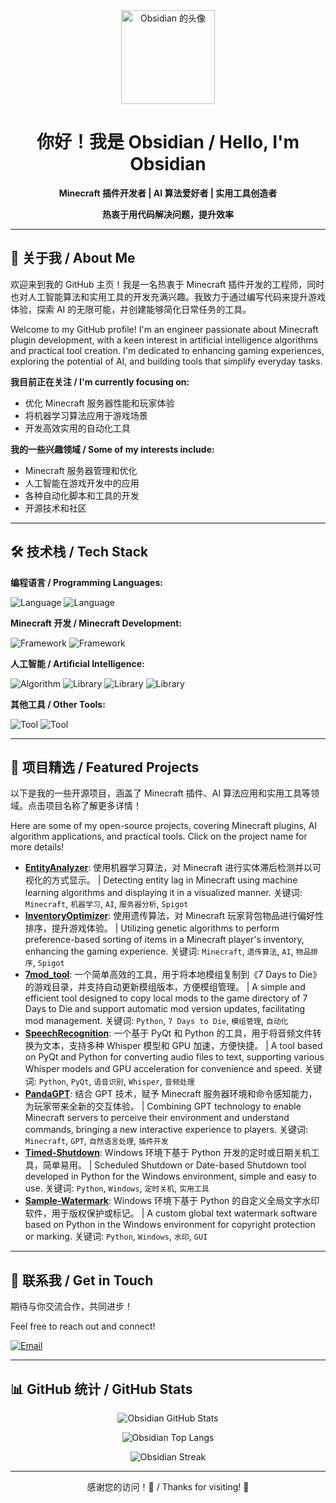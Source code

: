 <div align="center">
  <a href="https://github.com/loveboyme">
    <img src="[Your Profile Picture URL (建议圆形)]" width="150" alt="Obsidian 的头像">
  </a>

  <h1>你好！我是 Obsidian / Hello, I'm Obsidian</h1>
  <p><b>Minecraft 插件开发者 | AI 算法爱好者 | 实用工具创造者</b></p>
  <p><b>热衷于用代码解决问题，提升效率</b></p>
</div>

---

## 🚀 关于我 / About Me

欢迎来到我的 GitHub 主页！我是一名热衷于 Minecraft 插件开发的工程师，同时也对人工智能算法和实用工具的开发充满兴趣。我致力于通过编写代码来提升游戏体验，探索 AI 的无限可能，并创建能够简化日常任务的工具。

Welcome to my GitHub profile! I'm an engineer passionate about Minecraft plugin development, with a keen interest in artificial intelligence algorithms and practical tool creation. I'm dedicated to enhancing gaming experiences, exploring the potential of AI, and building tools that simplify everyday tasks.

**我目前正在关注 / I'm currently focusing on:**

* 优化 Minecraft 服务器性能和玩家体验
* 将机器学习算法应用于游戏场景
* 开发高效实用的自动化工具

**我的一些兴趣领域 / Some of my interests include:**

* Minecraft 服务器管理和优化
* 人工智能在游戏开发中的应用
* 各种自动化脚本和工具的开发
* 开源技术和社区

---

## 🛠️ 技术栈 / Tech Stack

**编程语言 / Programming Languages:**

![Language](https://img.shields.io/badge/-Java-orange?style=flat-square&logo=openjdk&logoColor=white)
![Language](https://img.shields.io/badge/-Python-blue?style=flat-square&logo=python&logoColor=white)

**Minecraft 开发 / Minecraft Development:**

![Framework](https://img.shields.io/badge/-Spigot-6C4F3D?style=flat-square&logo=spigot&logoColor=white)
![Framework](https://img.shields.io/badge/-Bukkit-6C4F3D?style=flat-square&logo=bukkit&logoColor=white)

**人工智能 / Artificial Intelligence:**

![Algorithm](https://img.shields.io/badge/-AI/ML-brightgreen?style=flat-square&logo=artificial-intelligence&logoColor=white)
![Library](https://img.shields.io/badge/-Transformers-ffca28?style=flat-square&logo=huggingface&logoColor=black)
![Library](https://img.shields.io/badge/-PyTorch-ee4c2c?style=flat-square&logo=pytorch&logoColor=white) <!-- 如果使用 -->
![Library](https://img.shields.io/badge/-TensorFlow-ff6f00?style=flat-square&logo=tensorflow&logoColor=white) <!-- 如果使用 -->

**其他工具 / Other Tools:**

![Tool](https://img.shields.io/badge/-Steam-171A21?style=flat-square&logo=steam&logoColor=white)
![Tool](https://img.shields.io/badge/-PyQt-0075B2?style=flat-square&logo=PyQt&logoColor=white)

---

## 💼 项目精选 / Featured Projects

以下是我的一些开源项目，涵盖了 Minecraft 插件、AI 算法应用和实用工具等领域。点击项目名称了解更多详情！

Here are some of my open-source projects, covering Minecraft plugins, AI algorithm applications, and practical tools. Click on the project name for more details!

* **<a href="https://github.com/loveboyme/EntityAnalyzer">EntityAnalyzer</a>**: 使用机器学习算法，对 Minecraft 进行实体滞后检测并以可视化的方式显示。 | Detecting entity lag in Minecraft using machine learning algorithms and displaying it in a visualized manner. 关键词: `Minecraft`, `机器学习`, `AI`, `服务器分析`, `Spigot`
* **<a href="https://github.com/loveboyme/InventoryOptimizer">InventoryOptimizer</a>**: 使用遗传算法，对 Minecraft 玩家背包物品进行偏好性排序，提升游戏体验。 | Utilizing genetic algorithms to perform preference-based sorting of items in a Minecraft player's inventory, enhancing the gaming experience. 关键词: `Minecraft`, `遗传算法`, `AI`, `物品排序`, `Spigot`
* **<a href="https://github.com/loveboyme/7mod_tool">7mod_tool</a>**: 一个简单高效的工具，用于将本地模组复制到《7 Days to Die》的游戏目录，并支持自动更新模组版本，方便模组管理。 | A simple and efficient tool designed to copy local mods to the game directory of 7 Days to Die and support automatic mod version updates, facilitating mod management. 关键词: `Python`, `7 Days to Die`, `模组管理`, `自动化`
* **<a href="https://github.com/loveboyme/SpeechRecognition">SpeechRecognition</a>**:  一个基于 PyQt 和 Python 的工具，用于将音频文件转换为文本，支持多种 Whisper 模型和 GPU 加速，方便快捷。 | A tool based on PyQt and Python for converting audio files to text, supporting various Whisper models and GPU acceleration for convenience and speed. 关键词: `Python`, `PyQt`, `语音识别`, `Whisper`, `音频处理`
* **<a href="https://github.com/loveboyme/PandaGPT">PandaGPT</a>**: 结合 GPT 技术，赋予 Minecraft 服务器环境和命令感知能力，为玩家带来全新的交互体验。 | Combining GPT technology to enable Minecraft servers to perceive their environment and understand commands, bringing a new interactive experience to players. 关键词: `Minecraft`, `GPT`, `自然语言处理`, `插件开发`
* **<a href="https://github.com/loveboyme/Timed-Shutdown">Timed-Shutdown</a>**:  Windows 环境下基于 Python 开发的定时或日期关机工具，简单易用。 | Scheduled Shutdown or Date-based Shutdown tool developed in Python for the Windows environment, simple and easy to use. 关键词: `Python`, `Windows`, `定时关机`, `实用工具`
* **<a href="https://github.com/loveboyme/Sample-Watermark">Sample-Watermark</a>**:  Windows 环境下基于 Python 的自定义全局文字水印软件，用于版权保护或标记。 | A custom global text watermark software based on Python in the Windows environment for copyright protection or marking. 关键词: `Python`, `Windows`, `水印`, `GUI`

---

## 🤝 联系我 / Get in Touch

期待与你交流合作，共同进步！

Feel free to reach out and connect!

[![Email](https://img.shields.io/badge/-loveboyme@outlook.com-critical?style=flat-square&logo=microsoft-outlook&logoColor=white)](mailto:loveboyme@outlook.com)
<!-- 可以添加其他社交媒体链接，例如： -->
<!-- [![LinkedIn](https://img.shields.io/badge/-LinkedIn-blue?style=flat-square&logo=linkedin&logoColor=white)](你的LinkedIn链接) -->

---

## 📊 GitHub 统计 / GitHub Stats

<!-- GitHub Stats 卡片 -->
<p align="center">
  <img src="https://github-readme-stats.vercel.app/api?username=loveboyme&show_icons=true&locale=zh" alt="Obsidian GitHub Stats" />
</p>

<!-- GitHub 常用语言卡片 -->
<p align="center">
  <img src="https://github-readme-stats.vercel.app/api/top-langs?username=loveboyme&langs_count=8&locale=zh&layout=compact" alt="Obsidian Top Langs" />
</p>

<!-- GitHub 贡献日历 -->
<p align="center">
  <img src="https://streak-stats.demolab.com/?user=loveboyme&locale=zh&theme=dark&hide_border=true" alt="Obsidian Streak" />
</p>

---

<div align="center">
  感谢您的访问！🎉 / Thanks for visiting! 🎉
</div>
